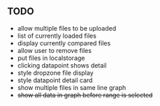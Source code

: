## TODO

- allow multiple files to be uploaded
- list of currently loaded files
- display currently compared files
- allow user to remove files
- put files in localstorage
- clicking datapoint shows detail
- style dropzone file display
- style datapoint detail card
- show multiple files in same line graph
- ~~show all data in graph before range is selected~~
